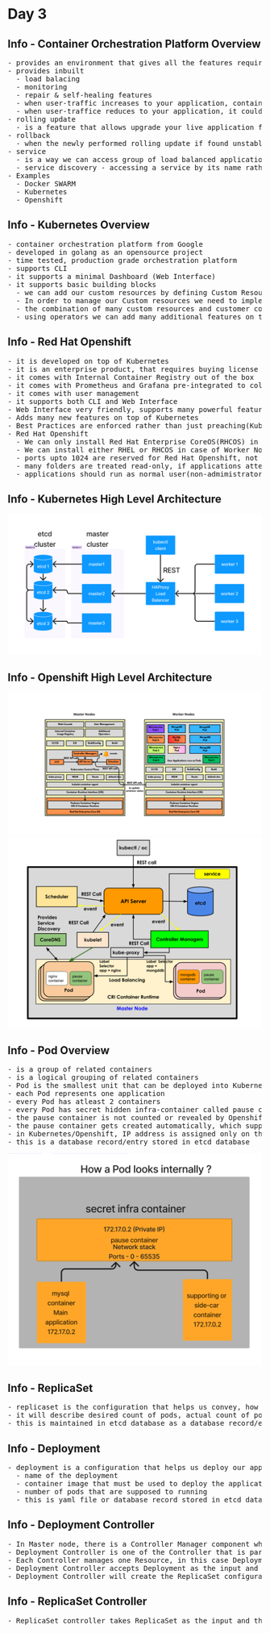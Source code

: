 # Day 3

## Info - Container Orchestration Platform Overview
<pre>
- provides an environment that gives all the features required to make our applicaiton highly available
- provides inbuilt
  - load balacing
  - monitoring
  - repair & self-healing features
  - when user-traffic increases to your application, container orchestration platform could scale up additional application instance to respond to multiple users quickly
  - when user-traffice reduces to your application, it could scale down idle application instances reducing cost
- rolling update
  - is a feature that allows upgrade your live application from one version to the other without any downtime
- rollback
  - when the newly performed rolling update if found unstable, if required it is possible to roll-back to previous stable version of your application without any down time
- service
  - is a way we can access group of load balanced application instances with a common name
  - service discovery - accessing a service by its name rather than IP address
- Examples
  - Docker SWARM
  - Kubernetes
  - Openshift
</pre>

## Info - Kubernetes Overview
<pre>
- container orchestration platform from Google
- developed in golang as an opensource project
- time tested, production grade orchestration platform
- supports CLI 
- it supports a minimal Dashboard (Web Interface)
- it supports basic building blocks
  - we can add our custom resources by defining Custom Resource Definitions (YAML with some schema)
  - In order to manage our Custom resources we need to implement Custom Controllers
  - the combination of many custom resources and customer controller is called Operator
  - using operators we can add many additional features on top of kubernetes
</pre>

## Info - Red Hat Openshift
<pre>
- it is developed on top of Kubernetes
- it is an enterprise product, that requires buying license from Red Hat
- it comes with Internal Container Registry out of the box
- it comes with Prometheus and Grafana pre-integrated to collect performance metrics and plot them into useful graphs
- it comes with user management
- it supports both CLI and Web Interface
- Web Interface very friendly, supports many powerful features that are not readily available in Kubernetes
- Adds many new features on top of Kubernetes
- Best Practices are enforced rather than just preaching(Kubernetes)
- Red Hat Openshift
  - We can only install Red Hat Enterprise CoreOS(RHCOS) in Master Nodes
  - We can install either RHEL or RHCOS in case of Worker Nodes, RHCOS is better choice though RHEL will work
  - ports upto 1024 are reserved for Red Hat Openshift, not available for user applications
  - many folders are treated read-only, if applications attempt to modify them, those applications will not run due to permission issue
  - applications should run as normal user(non-admimistrator), if they attempt things as admin, they won't be allowed to run
</pre>

## Info - Kubernetes High Level Architecture
![architecture](KubernetesArchitecture2.png)

## Info - Openshift High Level Architecture
![architecture](openshiftArchitecture.png)
![architecture](master-node.png)

## Info - Pod Overview
<pre>
- is a group of related containers
- is a logical grouping of related containers
- Pod is the smallest unit that can be deployed into Kubernetes/Openshift 
- each Pod represents one application
- every Pod has atleast 2 containers
- every Pod has secret hidden infra-container called pause container
- the pause container is not counted or revealed by Openshift 
- the pause container gets created automatically, which supports networking i.e IP address, network stack, etc.,
- in Kubernetes/Openshift, IP address is assigned only on the Pod level, not on the container level
- this is a database record/entry stored in etcd database
</pre>
![pod](PodUpdated.png)

## Info - ReplicaSet
<pre>
- replicaset is the configuration that helps us convey, how may Pod instances must be running
- it will describe desired count of pods, actual count of pods, numbers of pods that are ready
- this is maintained in etcd database as a database record/entry
</pre>

## Info - Deployment
<pre>
- deployment is a configuration that helps us deploy our application, it captures the below information
  - name of the deployment
  - container image that must be used to deploy the application
  - number of pods that are supposed to running
  - this is yaml file or database record stored in etcd database in master nodes
</pre>

## Info - Deployment Controller
<pre>
- In Master node, there is a Controller Manager component which is a collection of many controller
- Deployment Controller is one of the Controller that is part of Controller Manager
- Each Controller manages one Resource, in this case Deployment Controller manages Deployment resource
- Deployment Controller accepts Deployment as the input and it starts it work
- Deployment Controller will create the ReplicaSet configuration to create the number of Pods mentioned by the user while issuing  the deployment command
</pre>

## Info - ReplicaSet Controller
<pre>
- ReplicaSet controller takes ReplicaSet as the input and then it creates Pod as per the ReplicaSet
</pre>
